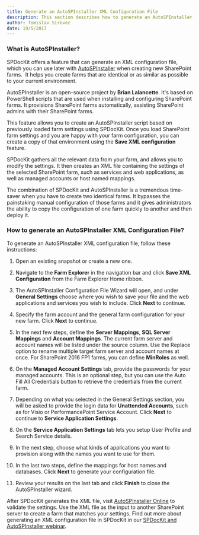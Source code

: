 ```yaml
---
title: Generate an AutoSPInstaller XML Configuration File
description: This section describes how to generate an AutoSPInstaller XML configuration file.
author: Tomislav Sirovec
date: 19/5/2017
---
```

### What is AutoSPInstaller?

SPDocKit offers a feature that can generate an XML configuration file, which you can use later with [AutoSPInstaller](https://autospinstaller.com/) when creating new SharePoint farms.  It helps you create farms that are identical or as similar as possible to your current environment.

AutoSPInstaller is an open-source project by __Brian Lalancette__. It's based on PowerShell scripts that are used when installing and configuring SharePoint farms. It provisions SharePoint farms automatically, assisting SharePoint admins with their SharePoint farms.

This feature allows you to create an AutoSPInstaller script based on previously loaded farm settings using SPDocKit. Once you load SharePoint farm settings and you are happy with your farm configuration, you can create a copy of that environment using the __Save XML configuration__ feature.

SPDocKit gathers all the relevant data from your farm, and allows you to modify the settings. It then creates an XML file containing the settings of the selected SharePoint farm, such as services and web applications, as well as managed accounts or host named mappings.

The combination of SPDocKit and AutoSPInstaller is a tremendous time-saver when you have to create two identical farms. It bypasses the painstaking manual configuration of those farms and it gives administrators the ability to copy the configuration of one farm quickly to another and then deploy it.

### How to generate an AutoSPInstaller XML Configuration File?

To generate an AutoSPInstaller XML configuration file, follow these instructions:

1. Open an existing snapshot or create a new one.

1. Navigate to the __Farm Explorer__ in the navigation bar and click __Save XML Configuration__ from the Farm Explorer Home ribbon.

1. The AutoSPInstaller Configuration File Wizard will open, and under __General Settings__ choose where you wish to save your file and the web applications and services you wish to include. Click __Next__ to continue.

1. Specify the farm account and the general farm configuration for your new farm. Click __Next__ to continue.

1. In the next few steps, define the __Server Mappings__, __SQL Server Mappings__ and __Account Mappings__. The current farm server and account names will be listed under the source column. Use the Replace option to rename multiple target farm server and account names at once. For SharePoint 2016 FP1 farms, you can define __MinRoles__ as well. 

1. On the __Managed Account Settings__ tab, provide the passwords for your managed accounts. This is an optional step, but you can use the Auto Fill All Credentials button to retrieve the credentials from the current farm.

1. Depending on what you selected in the General Settings section, you will be asked to provide the login data for __Unattended Accounts__, such as for Visio or PerformancePoint Service Account. Click __Next__ to continue to __Service Application Settings__.

1. On the __Service Application Settings__ tab lets you setup User Profile and Search Service details.

1. In the next step, choose what kinds of applications you want to provision along with the names you want to use for them.

1. In the last two steps, define the mappings for host names and databases. Click __Next__ to generate your configuration file.

1. Review your results on the last tab and click __Finish__ to close the AutoSPInstaller wizard.

After SPDocKit generates the XML file, visit [AutoSPInstaller Online](https://autospinstaller.com/) to validate the settings. Use the XML file as the input to another SharePoint server to create a farm that matches your settings. Find out more about generating an XML configuration file in SPDocKit in our [SPDocKit and AutoSPInstaller webinar](http://www.spdockit.com/blog/video-create-a-copy-of-your-sharepoint-farm-with-spdockit-and-autospinstaller/).